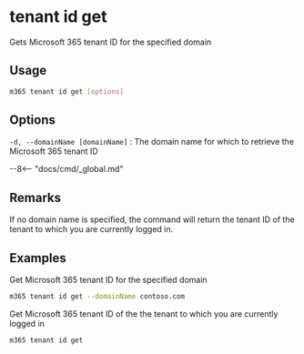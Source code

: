 # tenant id get

Gets Microsoft 365 tenant ID for the specified domain

## Usage

```sh
m365 tenant id get [options]
```

## Options

`-d, --domainName [domainName]`
: The domain name for which to retrieve the Microsoft 365 tenant ID

--8<-- "docs/cmd/_global.md"

## Remarks

If no domain name is specified, the command will return the tenant ID of the tenant to which you are currently logged in.

## Examples

Get Microsoft 365 tenant ID for the specified domain

```sh
m365 tenant id get --domainName contoso.com
```

Get Microsoft 365 tenant ID of the the tenant to which you are currently logged in

```sh
m365 tenant id get
```

